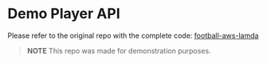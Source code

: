 # Demo Player API
Please refer to the original repo with the complete code: [football-aws-lamda](https://github.com/Sourjaya/football-aws-lambda)

> **NOTE**
> This repo was made for demonstration purposes.